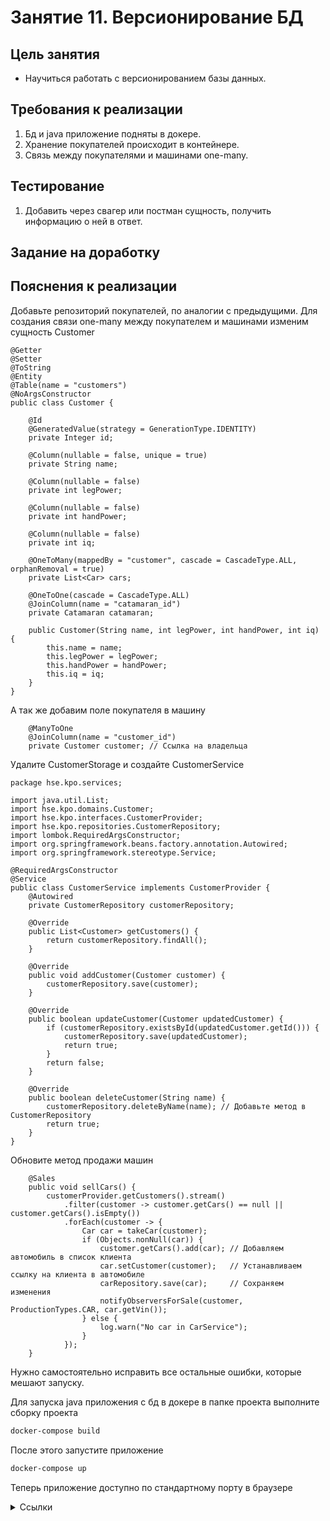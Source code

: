 # Занятие 11. Версионирование БД

## Цель занятия
- Научиться работать с версионированием базы данных.
## Требования к реализации
1. Бд и java приложение подняты в докере.
2. Хранение покупателей происходит в контейнере.
3. Связь между покупателями и машинами one-many.
## Тестирование
1. Добавить через свагер или постман сущность, получить информацию о ней в ответ.
## Задание на доработку
## Пояснения к реализации
Добавьте репозиторий покупателей, по аналогии с предыдущими.
Для создания связи one-many между покупателем и машинами изменим сущность Customer
```
@Getter
@Setter
@ToString
@Entity
@Table(name = "customers")
@NoArgsConstructor
public class Customer {

    @Id
    @GeneratedValue(strategy = GenerationType.IDENTITY)
    private Integer id;

    @Column(nullable = false, unique = true)
    private String name;

    @Column(nullable = false)
    private int legPower;

    @Column(nullable = false)
    private int handPower;

    @Column(nullable = false)
    private int iq;

    @OneToMany(mappedBy = "customer", cascade = CascadeType.ALL, orphanRemoval = true)
    private List<Car> cars;

    @OneToOne(cascade = CascadeType.ALL)
    @JoinColumn(name = "catamaran_id")
    private Catamaran catamaran;

    public Customer(String name, int legPower, int handPower, int iq) {
        this.name = name;
        this.legPower = legPower;
        this.handPower = handPower;
        this.iq = iq;
    }
}
```
А так же добавим поле покупателя в машину
```
    @ManyToOne
    @JoinColumn(name = "customer_id")
    private Customer customer; // Ссылка на владельца
```
Удалите CustomerStorage и создайте CustomerService
```
package hse.kpo.services;

import java.util.List;
import hse.kpo.domains.Customer;
import hse.kpo.interfaces.CustomerProvider;
import hse.kpo.repositories.CustomerRepository;
import lombok.RequiredArgsConstructor;
import org.springframework.beans.factory.annotation.Autowired;
import org.springframework.stereotype.Service;

@RequiredArgsConstructor
@Service
public class CustomerService implements CustomerProvider {
    @Autowired
    private CustomerRepository customerRepository;

    @Override
    public List<Customer> getCustomers() {
        return customerRepository.findAll();
    }

    @Override
    public void addCustomer(Customer customer) {
        customerRepository.save(customer);
    }

    @Override
    public boolean updateCustomer(Customer updatedCustomer) {
        if (customerRepository.existsById(updatedCustomer.getId())) {
            customerRepository.save(updatedCustomer);
            return true;
        }
        return false;
    }

    @Override
    public boolean deleteCustomer(String name) {
        customerRepository.deleteByName(name); // Добавьте метод в CustomerRepository
        return true;
    }
}
```
Обновите метод продажи машин
```
    @Sales
    public void sellCars() {
        customerProvider.getCustomers().stream()
            .filter(customer -> customer.getCars() == null || customer.getCars().isEmpty())
            .forEach(customer -> {
                Car car = takeCar(customer);
                if (Objects.nonNull(car)) {
                    customer.getCars().add(car); // Добавляем автомобиль в список клиента
                    car.setCustomer(customer);   // Устанавливаем ссылку на клиента в автомобиле
                    carRepository.save(car);     // Сохраняем изменения
                    notifyObserversForSale(customer, ProductionTypes.CAR, car.getVin());
                } else {
                    log.warn("No car in CarService");
                }
            });
    }
```
Нужно самостоятельно исправить все остальные ошибки, которые мешают запуску.

Для запуска java приложения с бд в докере в папке проекта выполните сборку проекта
```bash
docker-compose build
```
После этого запустите приложение
```bash
docker-compose up
```
Теперь приложение доступно по стандартному порту в браузере
<details> 
<summary>Ссылки</summary>
1. 
</details>